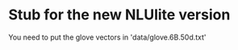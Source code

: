 Stub for the new NLUlite version
================================

You need to put the glove vectors in 'data/glove.6B.50d.txt'